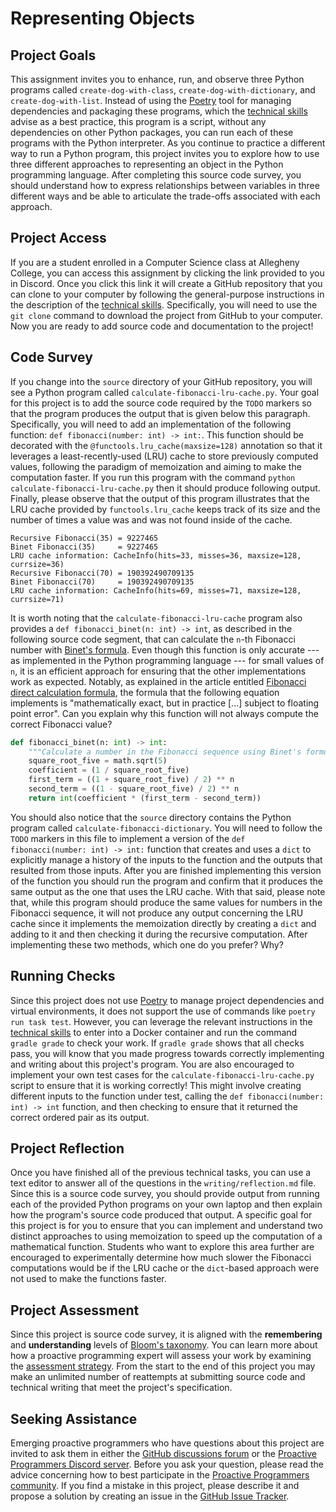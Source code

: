 # Representing Objects

## Project Goals

This assignment invites you to enhance, run, and observe three Python programs
called `create-dog-with-class`, `create-dog-with-dictionary`, and
`create-dog-with-list`. Instead of using the
[Poetry](https://python-poetry.org/) tool for managing dependencies and
packaging these programs, which the [technical
skills](/proactive-skills/introduction-proactive-skills/) advise as a best
practice, this program is a script, without any dependencies on other Python
packages, you can run each of these programs with the Python interpreter. As you
continue to practice a different way to run a Python program, this project
invites you to explore how to use three different approaches to representing an
object in the Python programming language. After completing this source code
survey, you should understand how to express relationships between variables in
three different ways and be able to articulate the trade-offs associated with
each approach.

## Project Access

If you are a student enrolled in a Computer Science class at Allegheny College,
you can access this assignment by clicking the link provided to you in Discord.
Once you click this link it will create a GitHub repository that you can clone
to your computer by following the general-purpose instructions in the
description of the [technical
skills](/proactive-skills/introduction-proactive-skills/). Specifically, you
will need to use the `git clone` command to download the project from GitHub to
your computer. Now you are ready to add source code and documentation to the
project!

## Code Survey

If you change into the `source` directory of your GitHub repository, you will
see a Python program called `calculate-fibonacci-lru-cache.py`. Your goal for
this project is to add the source code required by the `TODO` markers so that
the program produces the output that is given below this paragraph.
Specifically, you will need to add an implementation of the following function:
`def fibonacci(number: int) -> int:`. This function should be decorated with the
`@functools.lru_cache(maxsize=128)` annotation so that it leverages a
least-recently-used (LRU) cache to store previously computed values, following
the paradigm of memoization and aiming to make the computation faster. If you
run this program with the command `python calculate-fibonacci-lru-cache.py` then
it should produce following output. Finally, please observe that the output of
this program illustrates that the LRU cache provided by `functools.lru_cache`
keeps track of its size and the number of times a value was and was not found
inside of the cache.

```text
Recursive Fibonacci(35) = 9227465
Binet Fibonacci(35)     = 9227465
LRU cache information: CacheInfo(hits=33, misses=36, maxsize=128, currsize=36)
Recursive Fibonacci(70) = 190392490709135
Binet Fibonacci(70)     = 190392490709135
LRU cache information: CacheInfo(hits=69, misses=71, maxsize=128, currsize=71)
```

It is worth noting that the `calculate-fibonacci-lru-cache` program also
provides a `def fibonacci_binet(n: int) -> int`, as described in the following
source code segment, that can calculate the `n`-th Fibonacci number with
[Binet's
formula](https://artofproblemsolving.com/wiki/index.php/Binet%27s_Formula). Even
though this function is only accurate --- as implemented in the Python
programming language --- for small values of `n`, it is an efficient approach
for ensuring that the other implementations work as expected. Notably, as
explained in the article entitled [Fibonacci direct calculation
formula](https://stackoverflow.com/questions/50622088/fibonacci-direct-calculation-formula),
the formula that the following equation implements is "mathematically exact,
but in practice [...] subject to floating point error". Can you explain why this
function will not always compute the correct Fibonacci value?

```python linenums="1"
def fibonacci_binet(n: int) -> int:
    """Calculate a number in the Fibonacci sequence using Binet's formula."""
    square_root_five = math.sqrt(5)
    coefficient = (1 / square_root_five)
    first_term = ((1 + square_root_five) / 2) ** n
    second_term = ((1 - square_root_five) / 2) ** n
    return int(coefficient * (first_term - second_term))
```

You should also notice that the `source` directory contains the Python program
called `calculate-fibonacci-dictionary`. You will need to follow the `TODO`
markers in this file to implement a version of the `def fibonacci(number: int)
-> int:` function that creates and uses a `dict` to explicitly manage a history
of the inputs to the function and the outputs that resulted from those inputs.
After you are finished implementing this version of the function you should run
the program and confirm that it produces the same output as the one that uses
the LRU cache. With that said, please note that, while this program should
produce the same values for numbers in the Fibonacci sequence, it will not
produce any output concerning the LRU cache since it implements the memoization
directly by creating a `dict` and adding to it and then checking it during the
recursive computation. After implementing these two methods, which one do you
prefer? Why?

## Running Checks

Since this project does not use [Poetry](https://python-poetry.org/) to manage
project dependencies and virtual environments, it does not support the use of
commands like `poetry run task test`. However, you can leverage the relevant
instructions in the [technical
skills](/proactive-skills/introduction-proactive-skills/) to enter into a Docker
container and run the command `gradle grade` to check your work. If `gradle
grade` shows that all checks pass, you will know that you made progress towards
correctly implementing and writing about this project's program. You are also
encouraged to implement your own test cases for the
`calculate-fibonacci-lru-cache.py` script to ensure that it is working
correctly! This might involve creating different inputs to the function under
test, calling the `def fibonacci(number: int) -> int` function, and then
checking to ensure that it returned the correct ordered pair as its output.

## Project Reflection

Once you have finished all of the previous technical tasks, you can use a text
editor to answer all of the questions in the `writing/reflection.md` file. Since
this is a source code survey, you should provide output from running each of the
provided Python programs on your own laptop and then explain how the program's
source code produced that output. A specific goal for this project is for you to
ensure that you can implement and understand two distinct approaches to using
memoization to speed up the computation of a mathematical function. Students who
want to explore this area further are encouraged to experimentally determine how
much slower the Fibonacci computations would be if the LRU cache or the
`dict`-based approach were not used to make the functions faster.

## Project Assessment

Since this project is source code survey, it is aligned with the **remembering**
and **understanding** levels of [Bloom's
taxonomy](proactive-learning/blooms-taxonomy/). You can learn more about how a
proactive programming expert will assess your work by examining the [assessment
strategy](/proactive-learning/assessment-strategy/). From the start to the end
of this project you may make an unlimited number of reattempts at submitting
source code and technical writing that meet the project's specification.

## Seeking Assistance

Emerging proactive programmers who have questions about this project are invited
to ask them in either the [GitHub discussions
forum](https://github.com/ProactiveProgrammers/www.proactiveprogrammers.com/discussions)
or the [Proactive Programmers Discord server](https://discord.gg/kjah8MFYbR).
Before you ask your question, please read the advice concerning how to best
participate in the [Proactive Programmers
community](https://proactiveprogrammers.com/proactive-community/community-connections/).
If you find a mistake in this project, please describe it and propose a solution
by creating an issue in the [GitHub Issue
Tracker](https://github.com/ProactiveProgrammers/www.proactiveprogrammers.com/issues).
